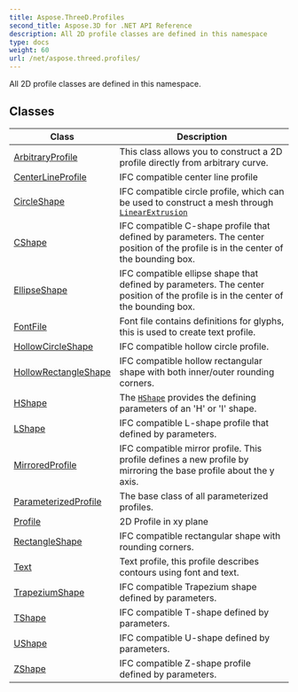 ```yaml
---
title: Aspose.ThreeD.Profiles
second_title: Aspose.3D for .NET API Reference
description: All 2D profile classes are defined in this namespace
type: docs
weight: 60
url: /net/aspose.threed.profiles/
---
```

All 2D profile classes are defined in this namespace.

## Classes

| Class | Description |
| --- | --- |
| [ArbitraryProfile](./arbitraryprofile/) | This class allows you to construct a 2D profile directly from arbitrary curve. |
| [CenterLineProfile](./centerlineprofile/) | IFC compatible center line profile |
| [CircleShape](./circleshape/) | IFC compatible circle profile, which can be used to construct a mesh through [`LinearExtrusion`](../aspose.threed.entities/linearextrusion/) |
| [CShape](./cshape/) | IFC compatible C-shape profile that defined by parameters. The center position of the profile is in the center of the bounding box. |
| [EllipseShape](./ellipseshape/) | IFC compatible ellipse shape that defined by parameters. The center position of the profile is in the center of the bounding box. |
| [FontFile](./fontfile/) | Font file contains definitions for glyphs, this is used to create text profile. |
| [HollowCircleShape](./hollowcircleshape/) | IFC compatible hollow circle profile. |
| [HollowRectangleShape](./hollowrectangleshape/) | IFC compatible hollow rectangular shape with both inner/outer rounding corners. |
| [HShape](./hshape/) | The [`HShape`](../aspose.threed.profiles/hshape/) provides the defining parameters of an 'H' or 'I' shape. |
| [LShape](./lshape/) | IFC compatible L-shape profile that defined by parameters. |
| [MirroredProfile](./mirroredprofile/) | IFC compatible mirror profile. This profile defines a new profile by mirroring the base profile about the y axis. |
| [ParameterizedProfile](./parameterizedprofile/) | The base class of all parameterized profiles. |
| [Profile](./profile/) | 2D Profile in xy plane |
| [RectangleShape](./rectangleshape/) | IFC compatible rectangular shape with rounding corners. |
| [Text](./text/) | Text profile, this profile describes contours using font and text. |
| [TrapeziumShape](./trapeziumshape/) | IFC compatible Trapezium shape defined by parameters. |
| [TShape](./tshape/) | IFC compatible T-shape defined by parameters. |
| [UShape](./ushape/) | IFC compatible U-shape defined by parameters. |
| [ZShape](./zshape/) | IFC compatible Z-shape profile defined by parameters. |



